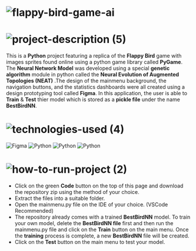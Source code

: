 <!-- Project Name -->
# ![flappy-bird-game-ai](https://user-images.githubusercontent.com/95453430/156005074-9d3a353c-449a-453d-b607-e4374c19c8f5.svg)

<!-- Project Images -->


<!-- Project Description -->
# ![project-description (5)](https://user-images.githubusercontent.com/95453430/156005093-3fe6d5c7-aa3d-499f-a71a-bff216782b4a.svg)

This is a **Python** project featuring a replica of the **Flappy Bird** game with images sprites found online using a python game library called **PyGame**. The **Neural Network Model** was developed using a special **genetic algorithm** module in python called the **Neural Evolution of Augmented Topologies (NEAT)**  .The design of the mainmenu background, the navigation buttons, and the statistics dashboards were all created using a design prototyping tool called **Figma**. In this application, the user is able to **Train** & **Test** thier model which is stored as a **pickle file** under the name **BestBirdNN**.

<!-- Tech Stack -->
# ![technologies-used (4)](https://user-images.githubusercontent.com/95453430/156005287-1cdfd4c2-a54d-45ac-aa5a-f32da0009a6d.svg)

![Figma](https://img.shields.io/badge/figma-%23F24E1E.svg?style=for-the-badge&logo=figma&logoColor=white)
![Python](https://img.shields.io/badge/python-3670A0?style=for-the-badge&logo=python&logoColor=ffdd54)
![Python](https://img.shields.io/badge/pygame-3670A0?style=for-the-badge&logo=python&logoColor=ffdd54)
![Python](https://img.shields.io/badge/NEAT%20python-3670A0?style=for-the-badge&logo=python&logoColor=ffdd54)

<!-- How To Use-->
# ![how-to-run-project (2)](https://user-images.githubusercontent.com/95453430/156005356-7eccdd3c-11de-49e5-b519-06414f4eb0d5.svg)

- Click on the green **Code** button on the top of this page and download the repository zip using the method of your choice.
- Extract the files into a suitable folder.
- Open the mainmenu.py file on the IDE of your choice. (VSCode Recommended)
- The repository already comes with a trained **BestBirdNN** model. To train your own model, delete the **BestBirdNN file** first and then run the mainmenu.py file and click on the **Train** button on the main menu. Once the **training** process is complete, a new **BestBirdNN** file will be created.
- Click on the **Test** button on the main menu to test your model.
